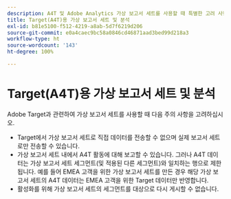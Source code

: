 ```yaml
---
description: A4T 및 Adobe Analytics 가상 보고서 세트를 사용할 때 특별한 고려 사항
title: Target(A4T)용 가상 보고서 세트 및 분석
exl-id: b81e5100-f512-4219-a8ab-5d7f6219d206
source-git-commit: e0a4caec9bc58a0846cd46871aad3bed99d218a3
workflow-type: ht
source-wordcount: '143'
ht-degree: 100%

---
```


# Target(A4T)용 가상 보고서 세트 및 분석

Adobe Target과 관련하여 가상 보고서 세트를 사용할 때 다음 주의 사항을 고려하십시오.

* Target에서 가상 보고서 세트로 직접 데이터를 전송할 수 없으며 실제 보고서 세트로만 전송할 수 있습니다.
* 가상 보고서 세트 내에서 A4T 활동에 대해 보고할 수 있습니다. 그러나 A4T 데이터는 가상 보고서 세트 세그먼트(및 적용된 다른 세그먼트)와 일치하는 행으로 제한됩니다. 예를 들어 EMEA 고객을 위한 가상 보고서 세트를 만든 경우 해당 가상 보고서 세트의 A4T 데이터는 EMEA 고객을 위한 Target 데이터만 반영합니다.
* 활성화를 위해 가상 보고서 세트의 세그먼트를 대상으로 다시 게시할 수 없습니다.
